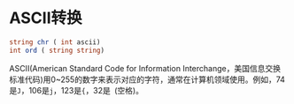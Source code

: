 # ASCII转换

```php
string chr ( int ascii)
int ord ( string string)
```

ASCII(American Standard Code for Information Interchange，美国信息交换标准代码)用0~255的数字来表示对应的字符，通常在计算机领域使用。例如，74是`J`，106是`j`，123是`{`，32是` `(空格)。
